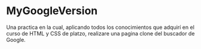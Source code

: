# MyGoogleVersion
Una practica en la cual, aplicando todos los conocimientos que adquirí en el curso de HTML y CSS de platzo, realizare una pagina clone del buscador de Google.
